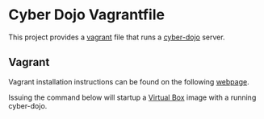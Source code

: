 Cyber Dojo Vagrantfile
======================

This project provides a [vagrant][1] file that runs a [cyber-dojo][2]
server.

Vagrant
-------

Vagrant installation instructions can be found on the following
[webpage][3].

Issuing the command below will startup a [Virtual Box][4] image with a
running cyber-dojo.

[1]: http://vagrantup.com/  "vagrant homepage"
[2]: http://cyber-dojo.com/ "cyber-dojo homepage"
[3]: http://vagrantup.com/v1/docs/getting-started/index.html "Getting started with Vagrant"
[4]: https://www.virtualbox.org/ "virtual box homepage"


